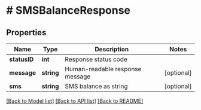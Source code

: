 # # SMSBalanceResponse

## Properties

Name | Type | Description | Notes
------------ | ------------- | ------------- | -------------
**statusID** | **int** | Response status code |
**message** | **string** | Human-readable response message | [optional]
**sms** | **string** | SMS balance as string | [optional]

[[Back to Model list]](../../README.md#models) [[Back to API list]](../../README.md#endpoints) [[Back to README]](../../README.md)
